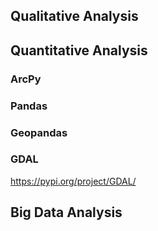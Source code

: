 ## Qualitative Analysis

## Quantitative Analysis

### ArcPy
### Pandas
### Geopandas
### GDAL
https://pypi.org/project/GDAL/

## Big Data Analysis
